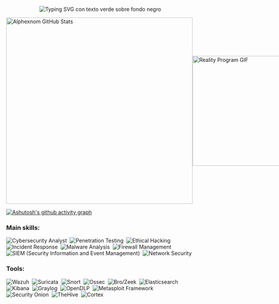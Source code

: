 <p align="center">
  <img
    src="https://readme-typing-svg.herokuapp.com/?color=00FF00&background=000000&size=35&center=true&vCenter=true&width=950&height=80&lines=%3E+Let's+Defend;%3E+Stay+Safe;%3E+Beyond+the+Limit"
    alt="Typing SVG con texto verde sobre fondo negro"
  />
</p>


<div style="display: flex; align-items: center; width: 100%;">
  <!-- Stats a la izquierda -->
  <img
    src="https://github-readme-stats.vercel.app/api?username=Alphexnom&show_icons=true&count_private=true&hide_border=true&title_color=4C86C8&icon_color=000000&text_color=000000&bg_color=ffffff"
    width="500px"
    alt="Alphexnom GitHub Stats"
  />
  <!-- GIF empujado al extremo derecho -->
  <img
    src="https://media.giphy.com/media/RDZo7znAdn2u7sAcWH/giphy.gif?cid=ecf05e47v3v5rm1n3nidkkuxsfpk641nurcndigu56blxjqp&ep=v1_gifs_related&rid=giphy.gif&ct=g"
    width="295px"
    alt="Reality Program GIF"
    style="margin-left: auto;"
  />
</div>



[![Ashutosh's github activity graph](https://github-readme-activity-graph.vercel.app/graph?username=Alphexnom&bg_color=ffffff&color=8B0000&line=8B0000&point=0a855c&area=true&hide_border=true)](https://github.com/ashutosh00710/github-readme-activity-graph)

### Main skills:
![Cybersecurity Analyst](https://img.shields.io/badge/-Cybersecurity%20Analyst-ffffff?style=for-the-badge&labelColor=ffffff&textColor=000000)&nbsp;
![Penetration Testing](https://img.shields.io/badge/-Penetration%20Testing-ffffff?style=for-the-badge&labelColor=ffffff&textColor=000000)&nbsp;
![Ethical Hacking](https://img.shields.io/badge/-Ethical%20Hacking-ffffff?style=for-the-badge&labelColor=ffffff&textColor=000000)&nbsp;
![Incident Response](https://img.shields.io/badge/-Incident%20Response-ffffff?style=for-the-badge&labelColor=ffffff&textColor=000000)&nbsp;
![Malware Analysis](https://img.shields.io/badge/-Malware%20Analysis-ffffff?style=for-the-badge&labelColor=ffffff&textColor=000000)&nbsp;
![Firewall Management](https://img.shields.io/badge/-Firewall%20Management-ffffff?style=for-the-badge&labelColor=ffffff&textColor=000000)&nbsp;
![SIEM (Security Information and Event Management)](https://img.shields.io/badge/-SIEM%20Tools-ffffff?style=for-the-badge&labelColor=ffffff&textColor=000000)&nbsp;
![Network Security](https://img.shields.io/badge/-Network%20Security-ffffff?style=for-the-badge&labelColor=ffffff&textColor=000000)&nbsp;


 
### Tools:
![Wazuh](https://img.shields.io/badge/-Wazuh-ffffff?style=for-the-badge&labelColor=ffffff&textColor=000000)&nbsp;
![Suricata](https://img.shields.io/badge/-Suricata-ffffff?style=for-the-badge&labelColor=ffffff&textColor=000000)&nbsp;
![Snort](https://img.shields.io/badge/-Snort-ffffff?style=for-the-badge&labelColor=ffffff&textColor=000000)&nbsp;
![Ossec](https://img.shields.io/badge/-OSSEC-ffffff?style=for-the-badge&labelColor=ffffff&textColor=000000)&nbsp;
![Bro/Zeek](https://img.shields.io/badge/-Zeek-ffffff?style=for-the-badge&labelColor=ffffff&textColor=000000)&nbsp;
![Elasticsearch](https://img.shields.io/badge/-Elasticsearch-ffffff?style=for-the-badge&labelColor=ffffff&textColor=000000)&nbsp;
![Kibana](https://img.shields.io/badge/-Kibana-ffffff?style=for-the-badge&labelColor=ffffff&textColor=000000)&nbsp;
![Graylog](https://img.shields.io/badge/-Graylog-ffffff?style=for-the-badge&labelColor=ffffff&textColor=000000)&nbsp;
![OpenDLP](https://img.shields.io/badge/-OpenDLP-ffffff?style=for-the-badge&labelColor=ffffff&textColor=000000)&nbsp;
![Metasploit Framework](https://img.shields.io/badge/-Metasploit%20Framework-ffffff?style=for-the-badge&labelColor=ffffff&textColor=000000)&nbsp;
![Security Onion](https://img.shields.io/badge/-Security%20Onion-ffffff?style=for-the-badge&labelColor=ffffff&textColor=000000)&nbsp;
![TheHive](https://img.shields.io/badge/-TheHive-ffffff?style=for-the-badge&labelColor=ffffff&textColor=000000)&nbsp;
![Cortex](https://img.shields.io/badge/-Cortex-ffffff?style=for-the-badge&labelColor=ffffff&textColor=000000)&nbsp;

  


